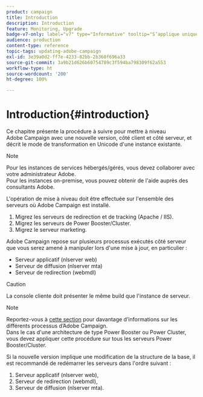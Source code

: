 ```yaml
---
product: campaign
title: Introduction
description: Introduction
feature: Monitoring, Upgrade
badge-v7-only: label="v7" type="Informative" tooltip="S’applique uniquement à Campaign Classic v7"
audience: production
content-type: reference
topic-tags: updating-adobe-campaign
exl-id: 3e39a0d2-ff7e-4233-82bb-2b360f696a33
source-git-commit: 3a9b21d626b60754789c3f594ba798309f62a553
workflow-type: ht
source-wordcount: '200'
ht-degree: 100%

---
```


# Introduction{#introduction}



Ce chapitre présente la procédure à suivre pour mettre à niveau Adobe Campaign avec une nouvelle version, côté client et côté serveur, et décrit le mode de transformation en Unicode d&#39;une instance existante.

>[!NOTE]
>
>Pour les instances de services hébergés/gérés, vous devez collaborer avec votre administrateur Adobe.\
>Pour les instances on-premise, vous pouvez obtenir de l&#39;aide auprès des consultants Adobe.

L&#39;opération de mise à niveau doit être effectuée sur l&#39;ensemble des serveurs où Adobe Campaign est installé.

1. Migrez les serveurs de redirection et de tracking (Apache / IIS).
1. Migrez les serveurs de Power Booster/Cluster.
1. Migrez le serveur marketing.

Adobe Campaign repose sur plusieurs processus exécutés côté serveur que vous serez amené à manipuler lors d&#39;une mise à jour, en particulier :

* Serveur applicatif (nlserver web)
* Serveur de diffusion (nlserver mta)
* Serveur de redirection (webmdl)

>[!CAUTION]
>
>La console cliente doit présenter le même build que l&#39;instance de serveur.

>[!NOTE]
>
>Reportez-vous à [cette section](../../installation/using/general-architecture.md#logical-application-layer) pour davantage d’informations sur les différents processus d’Adobe Campaign.\
>Dans le cas d&#39;une architecture de type Power Booster ou Power Cluster, vous devez appliquer cette procédure sur tous les serveurs Power Booster/Cluster.

Si la nouvelle version implique une modification de la structure de la base, il est recommandé de redémarrer les serveurs dans l&#39;ordre suivant :

1. Serveur applicatif (nlserver web),
1. Serveur de redirection (webmdl),
1. Serveur de diffusion (nlserver mta).
